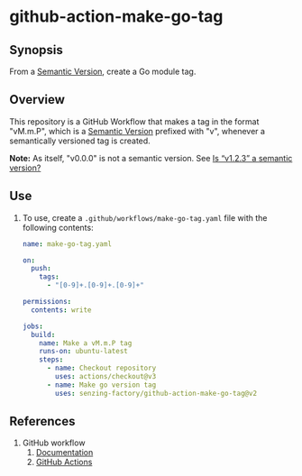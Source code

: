 # github-action-make-go-tag

## Synopsis

From a [Semantic Version],
create a Go module tag.

## Overview

This repository is a GitHub Workflow that makes
a tag in the format "vM.m.P", which is a [Semantic Version]
prefixed with "v", whenever a semantically versioned tag is created.

**Note:** As itself, "v0.0.0" is not a semantic version. See
[Is “v1.2.3” a semantic version?]

## Use

1. To use, create a `.github/workflows/make-go-tag.yaml` file with the following contents:

   ```yaml
   name: make-go-tag.yaml

   on:
     push:
       tags:
         - "[0-9]+.[0-9]+.[0-9]+"

   permissions:
     contents: write

   jobs:
     build:
       name: Make a vM.m.P tag
       runs-on: ubuntu-latest
       steps:
         - name: Checkout repository
           uses: actions/checkout@v3
         - name: Make go version tag
           uses: senzing-factory/github-action-make-go-tag@v2
   ```

## References

1. GitHub workflow
   1. [Documentation]
   1. [GitHub Actions]

[Documentation]: https://docs.github.com/en/rest/reference/actions
[GitHub Actions]: https://github.com/features/actions
[Is “v1.2.3” a semantic version?]: https://semver.org/#is-v123-a-semantic-version
[Semantic Version]: https://semver.org/
